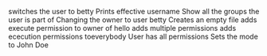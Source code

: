 switches the user to betty
Prints effective username
Show all the groups the user is part of
Changing the owner to user betty
Creates an empty file
adds execute permission to owner of hello
adds multiple permissions
adds ececution permissions toeverybody
User has all permissions
Sets the mode to John Doe
